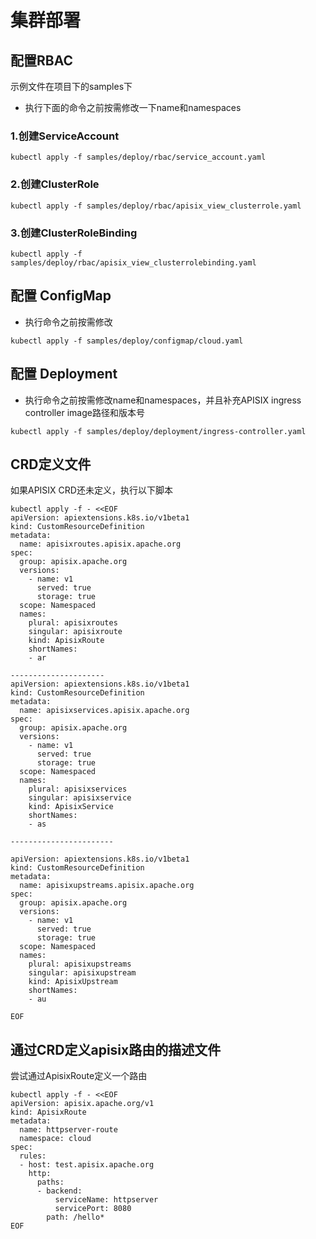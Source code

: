 # 集群部署

## 配置RBAC
示例文件在项目下的samples下
* 执行下面的命令之前按需修改一下name和namespaces
### 1.创建ServiceAccount

```shell
kubectl apply -f samples/deploy/rbac/service_account.yaml
```

### 2.创建ClusterRole
```shell
kubectl apply -f samples/deploy/rbac/apisix_view_clusterrole.yaml
```

### 3.创建ClusterRoleBinding
```shell
kubectl apply -f samples/deploy/rbac/apisix_view_clusterrolebinding.yaml
```

## 配置 ConfigMap
* 执行命令之前按需修改

```shell
kubectl apply -f samples/deploy/configmap/cloud.yaml
```

## 配置 Deployment
* 执行命令之前按需修改name和namespaces，并且补充APISIX ingress controller image路径和版本号


```shell
kubectl apply -f samples/deploy/deployment/ingress-controller.yaml
```

## CRD定义文件

如果APISIX CRD还未定义，执行以下脚本
```
kubectl apply -f - <<EOF
apiVersion: apiextensions.k8s.io/v1beta1
kind: CustomResourceDefinition
metadata:
  name: apisixroutes.apisix.apache.org
spec:
  group: apisix.apache.org
  versions:
    - name: v1
      served: true
      storage: true
  scope: Namespaced
  names:
    plural: apisixroutes
    singular: apisixroute
    kind: ApisixRoute
    shortNames:
    - ar

---------------------
apiVersion: apiextensions.k8s.io/v1beta1
kind: CustomResourceDefinition
metadata:
  name: apisixservices.apisix.apache.org
spec:
  group: apisix.apache.org
  versions:
    - name: v1
      served: true
      storage: true
  scope: Namespaced
  names:
    plural: apisixservices
    singular: apisixservice
    kind: ApisixService
    shortNames:
    - as

-----------------------

apiVersion: apiextensions.k8s.io/v1beta1
kind: CustomResourceDefinition
metadata:
  name: apisixupstreams.apisix.apache.org
spec:
  group: apisix.apache.org
  versions:
    - name: v1
      served: true
      storage: true
  scope: Namespaced
  names:
    plural: apisixupstreams
    singular: apisixupstream
    kind: ApisixUpstream
    shortNames:
    - au

EOF
```

## 通过CRD定义apisix路由的描述文件

尝试通过ApisixRoute定义一个路由
```
kubectl apply -f - <<EOF
apiVersion: apisix.apache.org/v1
kind: ApisixRoute
metadata:
  name: httpserver-route
  namespace: cloud
spec:
  rules:
  - host: test.apisix.apache.org
    http:
      paths:
      - backend:
          serviceName: httpserver
          servicePort: 8080
        path: /hello*
EOF
```
